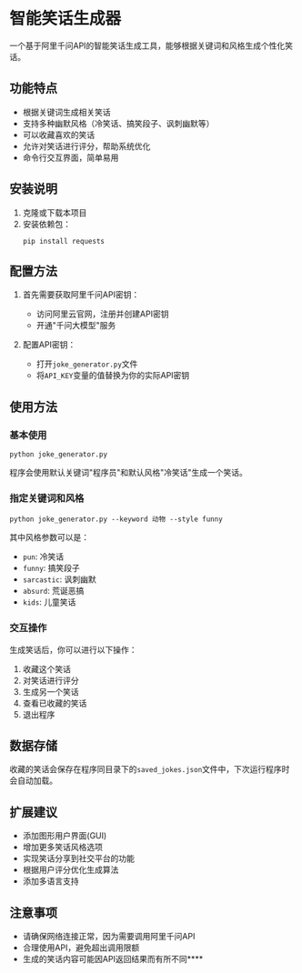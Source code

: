 # 智能笑话生成器

一个基于阿里千问API的智能笑话生成工具，能够根据关键词和风格生成个性化笑话。

## 功能特点

- 根据关键词生成相关笑话
- 支持多种幽默风格（冷笑话、搞笑段子、讽刺幽默等）
- 可以收藏喜欢的笑话
- 允许对笑话进行评分，帮助系统优化
- 命令行交互界面，简单易用

## 安装说明

1. 克隆或下载本项目
2. 安装依赖包：
   ```
   pip install requests
   ```

## 配置方法

1. 首先需要获取阿里千问API密钥：
   - 访问阿里云官网，注册并创建API密钥
   - 开通"千问大模型"服务

2. 配置API密钥：
   - 打开`joke_generator.py`文件
   - 将`API_KEY`变量的值替换为你的实际API密钥

## 使用方法

### 基本使用

```
python joke_generator.py
```

程序会使用默认关键词"程序员"和默认风格"冷笑话"生成一个笑话。

### 指定关键词和风格

```
python joke_generator.py --keyword 动物 --style funny
```

其中风格参数可以是：
- `pun`: 冷笑话
- `funny`: 搞笑段子
- `sarcastic`: 讽刺幽默
- `absurd`: 荒诞恶搞
- `kids`: 儿童笑话

### 交互操作

生成笑话后，你可以进行以下操作：
1. 收藏这个笑话
2. 对笑话进行评分
3. 生成另一个笑话
4. 查看已收藏的笑话
5. 退出程序

## 数据存储

收藏的笑话会保存在程序同目录下的`saved_jokes.json`文件中，下次运行程序时会自动加载。

## 扩展建议

- 添加图形用户界面(GUI)
- 增加更多笑话风格选项
- 实现笑话分享到社交平台的功能
- 根据用户评分优化生成算法
- 添加多语言支持

## 注意事项

- 请确保网络连接正常，因为需要调用阿里千问API
- 合理使用API，避免超出调用限额
- 生成的笑话内容可能因API返回结果而有所不同****
